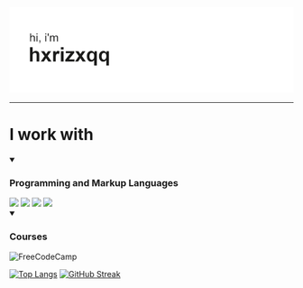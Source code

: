 <img src="header.png" alt="Header">
<hr>
<a href="https://git.io/typing-svg
<img src="https://readme-typing-svg.herokuapp.com?font=&duration=4000&pause=500&color=000000&repeat=true&width=435&lines=coding+a+websites;welcome+(%5E%2F%2F%2F%5E)" alt="Typing SVG" />
</a>

<h1>I work with</h1>
<details open>
<summary><h3>Programming and Markup Languages</h3></summary>
<img src="https://img.shields.io/badge/HTML-E34F26.svg?logo=html5&logoColor=white" />
<img src="https://img.shields.io/badge/CSS-1572B6.svg?logo=css3&logoColor=white" />
<img src="https://img.shields.io/badge/JavaScript-F7DF1E.svg?logo=javascript&logoColor=black" />
<img src="https://img.shields.io/badge/Markdown-000000.svg?logo=markdown&logoColor=white" />
</details>

<details open>                                                                                
<summary><h3>Courses</h3></summary>
<img src="https://img.shields.io/badge/Freecodecamp-%23123.svg?&style=for-the-badge&logo=freecodecamp&logoColor=green" alt="FreeCodeCamp">
</details>

[![Top Langs](https://github-readme-stats.vercel.app/api/top-langs/?username=hxrizxnqq&langs_count=8&theme=transparent%text_color=#173e35)](https://github.com/anuraghazra/github-readme-stats)
[![GitHub Streak](https://streak-stats.demolab.com?user=hxrizxnqq&theme=transparent&hide_border=true&fire=EB7600&ring=AEC9B9&currStreakNum=173E35&sideLabels=173E35&sideNums=173E35&currStreakLabel=173E35&dates=7D9C91)](https://git.io/streak-stats)
